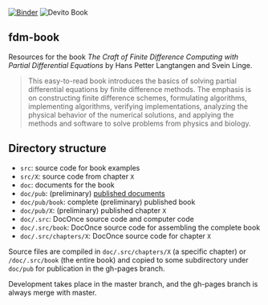 [![Binder](https://mybinder.org/badge_logo.svg)](https://mybinder.org/v2/gh/devitocodes/devito_book/master)
![Devito Book](https://github.com/devitocodes/devito_book/workflows/Devito%20Book/badge.svg)

## fdm-book

Resources for the book *The Craft of Finite Difference Computing with Partial Differential Equations* by Hans Petter Langtangen and Svein Linge.

> This easy-to-read book introduces the basics of solving partial differential
> equations by finite difference methods. The emphasis is on constructing
> finite difference schemes, formulating algorithms, implementing
> algorithms, verifying implementations, analyzing the physical behavior
> of the numerical solutions, and applying the methods and software
> to solve problems from physics and biology.



## Directory structure

 * `src`: source code for book examples
 * `src/X`: source code from chapter `X`
 * `doc`: documents for the book
 * `doc/pub`: (preliminary) [published documents](http://hplgit/github.io/fdm-book/doc/web/index.html)
 * `doc/pub/book`: complete (preliminary) published book
 * `doc/pub/X`: (preliminary) published chapter `X`
 * `doc/.src`: DocOnce source code and computer code
 * `doc/.src/book`: DocOnce source code for assembling the complete book
 * `doc/.src/chapters/X`: DocOnce source code for chapter `X`

Source files are compiled in `doc/.src/chapters/X` (a specific chapter)
or `/doc/.src/book` (the entire book) and copied to some subdirectory
under `doc/pub` for publication in the gh-pages branch.

Development takes place in the master branch, and the gh-pages branch
is always merge with master.

